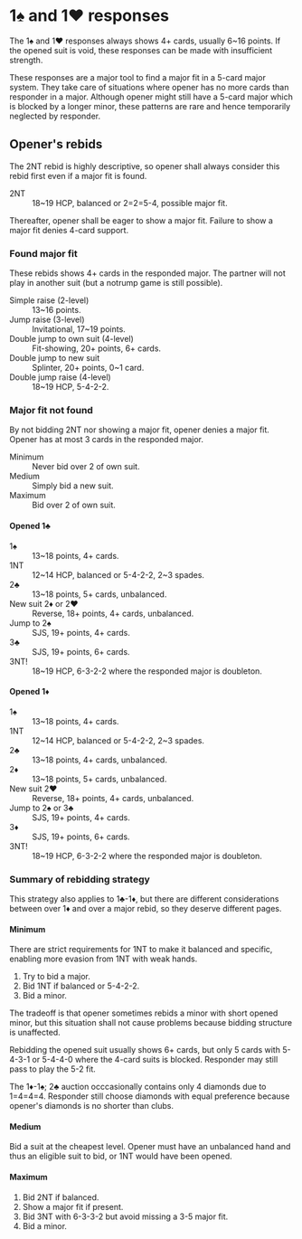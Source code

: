 1♠ and 1♥ responses
===================
The 1♠ and 1♥ responses always shows 4+ cards, usually 6~16 points.  If the
opened suit is void, these responses can be made with insufficient strength.

These responses are a major tool to find a major fit in a 5-card major system.
They take care of situations where opener has no more cards than responder in a
major.  Although opener might still have a 5-card major which is blocked by a
longer minor, these patterns are rare and hence temporarily neglected by
responder.

Opener's rebids
---------------
The 2NT rebid is highly descriptive, so opener shall always consider this rebid
first even if a major fit is found.

<dl>
  <dt>2NT</dt>
  <dd>18~19 HCP, balanced or 2=2=5-4, possible major fit.</dd>
</dl>

Thereafter, opener shall be eager to show a major fit.  Failure to show a major
fit denies 4-card support.

### Found major fit ###
These rebids shows 4+ cards in the responded major.  The partner will
not play in another suit (but a notrump game is still possible).

<dl>
  <dt>Simple raise (2-level)</dt>
  <dd>13~16 points.</dd>

  <dt>Jump raise (3-level)</dt>
  <dd>Invitational, 17~19 points.</dd>

  <dt>Double jump to own suit (4-level)</dt>
  <dd>Fit-showing, 20+ points, 6+ cards.</dd>

  <dt>Double jump to new suit</dt>
  <dd>Splinter, 20+ points, 0~1 card.</dd>

  <dt>Double jump raise (4-level)</dt>
  <dd>18~19 HCP, 5-4-2-2.</dd>
</dl>

### Major fit not found ###
By not bidding 2NT nor showing a major fit, opener denies a major fit.  Opener
has at most 3 cards in the responded major.

<dl>
  <dt>Minimum</dt>
  <dd>Never bid over 2 of own suit.</dd>

  <dt>Medium</dt>
  <dd>Simply bid a new suit.</dd>

  <dt>Maximum</dt>
  <dd>Bid over 2 of own suit.</dd>
</dl>

#### Opened 1♣ ####
<dl>
  <dt>1♠</dt>
  <dd>13~18 points, 4+ cards.</dd>

  <dt>1NT</dt>
  <dd>12~14 HCP, balanced or 5-4-2-2, 2~3 spades.</dd>

  <dt>2♣</dt>
  <dd>13~18 points, 5+ cards, unbalanced.</dd>

  <dt>New suit 2♦ or 2♥</dt>
  <dd>Reverse, 18+ points, 4+ cards, unbalanced.</dd>

  <dt>Jump to 2♠</dt>
  <dd>SJS, 19+ points, 4+ cards.</dd>

  <dt>3♣</dt>
  <dd>SJS, 19+ points, 6+ cards.</dd>

  <dt>3NT!</dt>
  <dd>18~19 HCP, 6-3-2-2 where the responded major is doubleton.</dd>
</dl>

#### Opened 1♦ ####
<dl>
  <dt>1♠</dt>
  <dd>13~18 points, 4+ cards.</dd>

  <dt>1NT</dt>
  <dd>12~14 HCP, balanced or 5-4-2-2, 2~3 spades.</dd>

  <dt>2♣</dt>
  <dd>13~18 points, 4+ cards, unbalanced.</dd>

  <dt>2♦</dt>
  <dd>13~18 points, 5+ cards, unbalanced.</dd>

  <dt>New suit 2♥</dt>
  <dd>Reverse, 18+ points, 4+ cards, unbalanced.</dd>

  <dt>Jump to 2♠ or 3♣</dt>
  <dd>SJS, 19+ points, 4+ cards.</dd>

  <dt>3♦</dt>
  <dd>SJS, 19+ points, 6+ cards.</dd>

  <dt>3NT!</dt>
  <dd>18~19 HCP, 6-3-2-2 where the responded major is doubleton.</dd>
</dl>

### Summary of rebidding strategy ###
This strategy also applies to 1♣-1♦, but there are different considerations
between over 1♦ and over a major rebid, so they deserve different pages.

#### Minimum ####
There are strict requirements for 1NT to make it balanced and specific,
enabling more evasion from 1NT with weak hands.

1. Try to bid a major.
2. Bid 1NT if balanced or 5-4-2-2.
3. Bid a minor.

The tradeoff is that opener sometimes rebids a minor with short opened minor,
but this situation shall not cause problems because bidding structure is
unaffected.

Rebidding the opened suit usually shows 6+ cards, but only 5 cards with 5-4-3-1
or 5-4-4-0 where the 4-card suits is blocked.  Responder may still pass to play
the 5-2 fit.

The 1♦-1♠; 2♣ auction occcasionally contains only 4 diamonds due to 1=4=4=4.
Responder still choose diamonds with equal preference because opener's diamonds
is no shorter than clubs.

#### Medium ####
Bid a suit at the cheapest level.  Opener must have an unbalanced hand and thus
an eligible suit to bid, or 1NT would have been opened.

#### Maximum ####
1. Bid 2NT if balanced.
2. Show a major fit if present.
3. Bid 3NT with 6-3-3-2 but avoid missing a 3-5 major fit.
4. Bid a minor.
